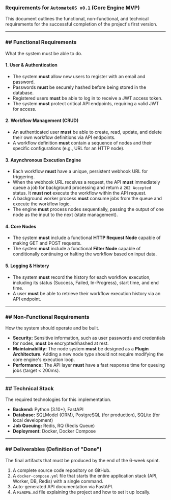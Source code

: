 ### **Requirements for `AutomateOS v0.1` (Core Engine MVP)**

This document outlines the functional, non-functional, and technical requirements for the successful completion of the project's first version.

---

### ## Functional Requirements

What the system must be able to do.

#### **1. User & Authentication**

-   The system **must** allow new users to register with an email and password.
-   Passwords **must** be securely hashed before being stored in the database.
-   Registered users **must** be able to log in to receive a JWT access token.
-   The system **must** protect critical API endpoints, requiring a valid JWT for access.

#### **2. Workflow Management (CRUD)**

-   An authenticated user **must** be able to create, read, update, and delete their own workflow definitions via API endpoints.
-   A workflow definition **must** contain a sequence of nodes and their specific configurations (e.g., URL for an HTTP node).

#### **3. Asynchronous Execution Engine**

-   Each workflow **must** have a unique, persistent webhook URL for triggering.
-   When the webhook URL receives a request, the API **must** immediately queue a job for background processing and return a `202 Accepted` status. It **must not** execute the workflow within the API request.
-   A background worker process **must** consume jobs from the queue and execute the workflow logic.
-   The engine **must** process nodes sequentially, passing the output of one node as the input to the next (state management).

#### **4. Core Nodes**

-   The system **must** include a functional **HTTP Request Node** capable of making GET and POST requests.
-   The system **must** include a functional **Filter Node** capable of conditionally continuing or halting the workflow based on input data.

#### **5. Logging & History**

-   The system **must** record the history for each workflow execution, including its status (Success, Failed, In-Progress), start time, and end time.
-   A user **must** be able to retrieve their workflow execution history via an API endpoint.

---

### ## Non-Functional Requirements

How the system should operate and be built.

-   **Security:** Sensitive information, such as user passwords and credentials for nodes, **must** be encrypted/hashed at rest.
-   **Maintainability:** The node system **must** be designed as a **Plugin Architecture**. Adding a new node type should not require modifying the core engine's execution loop.
-   **Performance:** The API layer **must** have a fast response time for queuing jobs (target < 200ms).

---

### ## Technical Stack

The required technologies for this implementation.

-   **Backend:** Python (3.10+), FastAPI
-   **Database:** SQLModel (ORM), PostgreSQL (for production), SQLite (for local development)
-   **Job Queuing:** Redis, RQ (Redis Queue)
-   **Deployment:** Docker, Docker Compose

---

### ## Deliverables (Definition of "Done")

The final artifacts that must be produced by the end of the 6-week sprint.

1.  A complete source code repository on GitHub.
2.  A `docker-compose.yml` file that starts the entire application stack (API, Worker, DB, Redis) with a single command.
3.  Auto-generated API documentation via FastAPI.
4.  A `README.md` file explaining the project and how to set it up locally.

